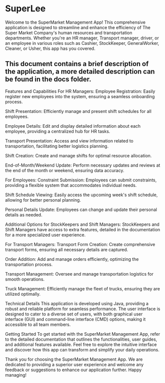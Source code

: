 # SuperLee
Welcome to the SuperMarket Management App! This comprehensive application is designed to streamline and enhance the efficiency of The Super Market Company's human resources and transportation departments. Whether you're an HR manager, Transport manager, driver, or an employee in various roles such as Cashier, StockKeeper, GeneralWorker, Cleaner, or Usher, this app has you covered.
## This document contains a brief description of the application, a more detailed description can be found in the docs folder.
Features and Capabilities
For HR Managers:
Employee Registration:
Easily register new employees into the system, ensuring a seamless onboarding process.

Shift Presentation:
Efficiently manage and present shift schedules for all employees.

Employee Details:
Edit and display detailed information about each employee, providing a centralized hub for HR tasks.

Transport Presentation:
Access and view information related to transportation, facilitating better logistics planning.

Shift Creation:
Create and manage shifts for optimal resource allocation.

End-of-Month/Weekend Update:
Perform necessary updates and reviews at the end of the month or weekend, ensuring data accuracy.

For Employees:
Constraint Submission:
Employees can submit constraints, providing a flexible system that accommodates individual needs.

Shift Schedule Viewing:
Easily access the upcoming week's shift schedule, allowing for better personal planning.

Personal Details Update:
Employees can change and update their personal details as needed.

Additional Options for StockKeepers and Shift Managers:
StockKeepers and Shift Managers have access to extra features, detailed in the documentation for a more specialized user experience.

For Transport Managers:
Transport Form Creation:
Create comprehensive transport forms, ensuring all necessary details are captured.

Order Addition:
Add and manage orders efficiently, optimizing the transportation process.

Transport Management:
Oversee and manage transportation logistics for smooth operations.

Truck Management:
Efficiently manage the fleet of trucks, ensuring they are utilized optimally.

Technical Details
This application is developed using Java, providing a robust and reliable platform for seamless performance. The user interface is designed to cater to a diverse set of users, with both graphical user interface (GUI) and command-line interface (CMD) options, making it accessible to all team members.

Getting Started
To get started with the SuperMarket Management App, refer to the detailed documentation that outlines the functionalities, user guides, and additional features available. Feel free to explore the intuitive interface and discover how this app can transform and simplify your daily operations.

Thank you for choosing the SuperMarket Management App. We are dedicated to providing a superior user experience and welcome any feedback or suggestions to enhance our application further. Happy managing!



